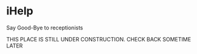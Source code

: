 # iHelp
Say Good-Bye to receptionists


THIS PLACE IS STILL UNDER CONSTRUCTION. CHECK BACK SOMETIME LATER
